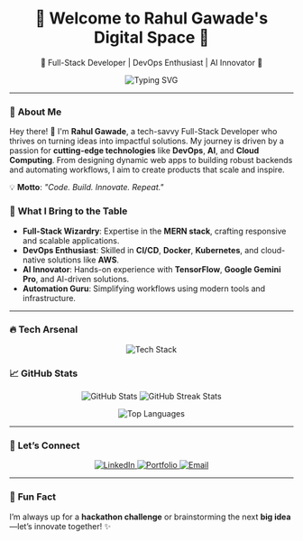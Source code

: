 <h1 align="center">🌟 Welcome to Rahul Gawade's Digital Space 🌟</h1>
<p align="center">🚀 Full-Stack Developer | DevOps Enthusiast | AI Innovator 🚀</p>

<p align="center">
  <img src="https://readme-typing-svg.demolab.com?font=Fira+Code&size=22&duration=4000&pause=500&color=36BCF7&center=true&vCenter=true&width=600&lines=Full-Stack+MERN+Developer;Cloud+%26+DevOps+Practitioner;AI+%26+ML+Innovator;Passionate+Problem+Solver;Always+Learning+%26+Building+Something+New" alt="Typing SVG" />
</p>

---

### 🌟 **About Me**
Hey there! 👋 I'm **Rahul Gawade**, a tech-savvy Full-Stack Developer who thrives on turning ideas into impactful solutions. My journey is driven by a passion for **cutting-edge technologies** like **DevOps**, **AI**, and **Cloud Computing**. From designing dynamic web apps to building robust backends and automating workflows, I aim to create products that scale and inspire.  

💡 **Motto**: *"Code. Build. Innovate. Repeat."*

### 🚀 **What I Bring to the Table**
- **Full-Stack Wizardry**: Expertise in the **MERN stack**, crafting responsive and scalable applications.  
- **DevOps Enthusiast**: Skilled in **CI/CD**, **Docker**, **Kubernetes**, and cloud-native solutions like **AWS**.  
- **AI Innovator**: Hands-on experience with **TensorFlow**, **Google Gemini Pro**, and AI-driven solutions.  
- **Automation Guru**: Simplifying workflows using modern tools and infrastructure.  

---

### 🔥 **Tech Arsenal**
<p align="center">
  <img src="https://skillicons.dev/icons?i=react,nodejs,express,mongodb,aws,docker,kubernetes,jenkins,typescript,python,cpp,git,github,redux,html,css,nextjs,bootstrap,tensorflow,vite&theme=dark" alt="Tech Stack" />
</p>




### 📈 **GitHub Stats**
<p align="center">
  <img src="https://github-readme-stats.vercel.app/api?username=rahulgawadee&show_icons=true&theme=radical" alt="GitHub Stats" />
  <img src="https://github-readme-streak-stats.herokuapp.com/?user=rahulgawadee&theme=radical" alt="GitHub Streak Stats" />
</p>
<p align="center">
  <img src="https://github-readme-stats.vercel.app/api/top-langs/?username=rahulgawadee&layout=compact&theme=radical" alt="Top Languages" />
</p>

---

### 💬 **Let’s Connect**
<p align="center">
  <a href="https://linkedin.com/in/rahulgawade" target="_blank">
    <img src="https://img.shields.io/badge/LinkedIn-0A66C2?style=for-the-badge&logo=linkedin&logoColor=white" alt="LinkedIn" />
  </a>
  <a href="https://rahulgawadee.netlify.app" target="_blank">
    <img src="https://img.shields.io/badge/Portfolio-12100E?style=for-the-badge&logo=github&logoColor=white" alt="Portfolio" />
  </a>
  <a href="mailto:rahulgawade@gmail.com">
    <img src="https://img.shields.io/badge/Email-D14836?style=for-the-badge&logo=gmail&logoColor=white" alt="Email" />
  </a>
</p>

---

### 🌟 **Fun Fact**
I’m always up for a **hackathon challenge** or brainstorming the next **big idea**—let’s innovate together! ✨  
